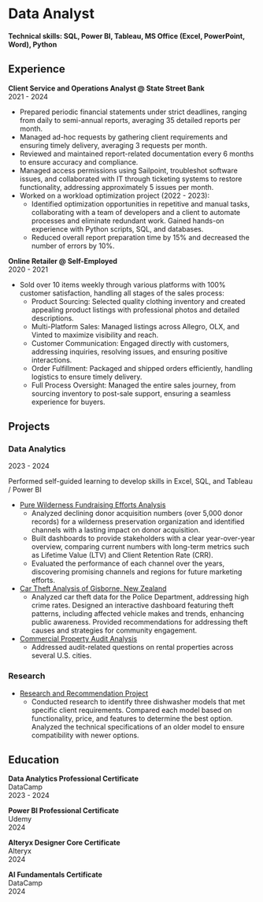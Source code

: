 # Data Analyst

#### Technical skills: SQL, Power BI, Tableau, MS Office (Excel, PowerPoint, Word), Python

## Experience
**Client Service and Operations Analyst @ State Street Bank**  
2021 - 2024

- Prepared periodic financial statements under strict deadlines, ranging from daily to semi-annual reports, averaging 35 detailed reports per month.
- Managed ad-hoc requests by gathering client requirements and ensuring timely delivery, averaging 3 requests per month.
- Reviewed and maintained report-related documentation every 6 months to ensure accuracy and compliance.
- Managed access permissions using Sailpoint, troubleshot software issues, and collaborated with IT through ticketing systems to restore functionality, addressing approximately 5 issues per month.  
- Worked on a workload optimization project (2022 - 2023):
    * Identified optimization opportunities in repetitive and manual tasks, collaborating with a team of developers and a client to automate processes and eliminate redundant work. Gained hands-on experience with Python scripts, SQL, and databases.
    * Reduced overall report preparation time by 15% and decreased the number of errors by 10%.
   
**Online Retailer @ Self-Employed**   
2020 - 2021 

- Sold over 10 items weekly through various platforms with 100% customer satisfaction, handling all stages of the sales process:
    * Product Sourcing: Selected quality clothing inventory and created appealing product listings with professional photos and detailed descriptions.
    * Multi-Platform Sales: Managed listings across Allegro, OLX, and Vinted to maximize visibility and reach.
    * Customer Communication: Engaged directly with customers, addressing inquiries, resolving issues, and ensuring positive interactions.
    * Order Fulfillment: Packaged and shipped orders efficiently, handling logistics to ensure timely delivery.
    * Full Process Oversight: Managed the entire sales journey, from sourcing inventory to post-sale support, ensuring a seamless experience for buyers.

## Projects
### Data Analytics
2023 - 2024

Performed self-guided learning to develop skills in Excel, SQL, and Tableau / Power BI
  * [Pure Wilderness Fundraising Efforts Analysis](https://github.com/K-Bloch/pure-wilderness-fundraising-insights)
    * Analyzed declining donor acquisition numbers (over 5,000 donor records) for a wilderness preservation organization and identified channels with a lasting impact on donor acquisition.
    * Built dashboards to provide stakeholders with a clear year-over-year overview, comparing current numbers with long-term metrics such as Lifetime Value (LTV) and Client Retention Rate (CRR).
    * Evaluated the performance of each channel over the years, discovering promising channels and regions for future marketing efforts.
  * [Car Theft Analysis of Gisborne, New Zealand](https://github.com/K-Bloch/car-theft-analysis)
    * Analyzed car theft data for the Police Department, addressing high crime rates. Designed an interactive dashboard featuring theft patterns, including affected vehicle makes and trends, enhancing public awareness. Provided recommendations for addressing theft causes and strategies for community engagement.
  * [Commercial Property Audit Analysis](https://github.com/K-Bloch/commercial-property-audit-analysis)
    * Addressed audit-related questions on rental properties across several U.S. cities.

### Research
  * [Research and Recommendation Project](https://github.com/K-Bloch/research-and-recommendation-project)
    * Conducted research to identify three dishwasher models that met specific client requirements. Compared each model based on functionality, price, and features to determine the best option. Analyzed the technical specifications of an older model to ensure compatibility with newer options.

## Education   
  **Data Analytics Professional Certificate**   
   DataCamp  
   2023 - 2024

  **Power BI Professional Certificate**   
   Udemy  
   2024  

  **Alteryx Designer Core Certificate**     
    Alteryx    
    2024

  **AI Fundamentals Certificate**    
    DataCamp   
    2024
